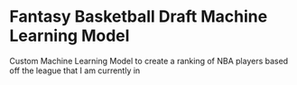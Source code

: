 # Fantasy Basketball Draft Machine Learning Model
Custom Machine Learning Model to create a ranking of NBA players based off the league that I am currently in

